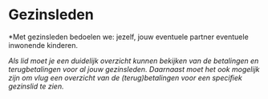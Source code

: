 # Gezinsleden

*Met gezinsleden bedoelen we: 
	jezelf, 
	jouw eventuele partner
	eventuele inwonende kinderen. 

*Als lid moet je een duidelijk overzicht kunnen bekijken van de betalingen en terugbetalingen voor al jouw gezinsleden. Daarnaast moet het ook mogelijk zijn om vlug een overzicht van de (terug)betalingen voor een specifiek gezinslid te zien.*
